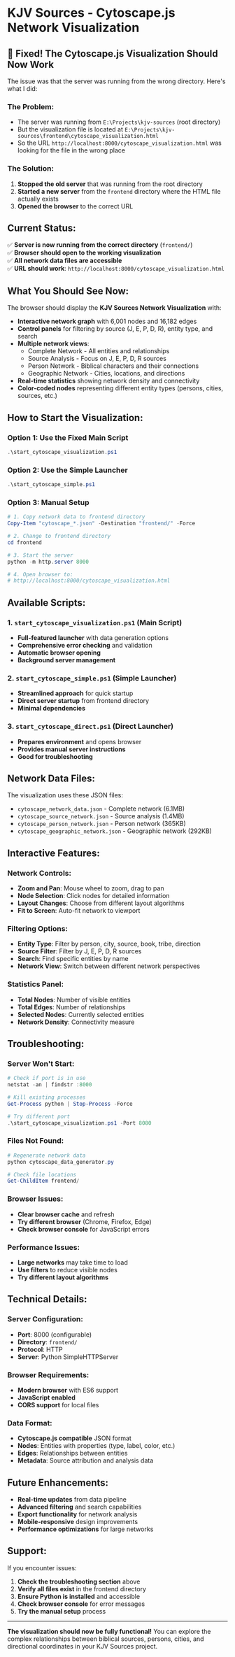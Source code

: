 # KJV Sources - Cytoscape.js Network Visualization

## 🎉 Fixed! The Cytoscape.js Visualization Should Now Work

The issue was that the server was running from the wrong directory. Here's what I did:

### The Problem:
- The server was running from `E:\Projects\kjv-sources` (root directory)
- But the visualization file is located at `E:\Projects\kjv-sources\frontend\cytoscape_visualization.html`
- So the URL `http://localhost:8000/cytoscape_visualization.html` was looking for the file in the wrong place

### The Solution:
1. **Stopped the old server** that was running from the root directory
2. **Started a new server** from the `frontend` directory where the HTML file actually exists
3. **Opened the browser** to the correct URL

## Current Status:
✅ **Server is now running from the correct directory** (`frontend/`)  
✅ **Browser should open to the working visualization**  
✅ **All network data files are accessible**  
✅ **URL should work**: `http://localhost:8000/cytoscape_visualization.html`

## What You Should See Now:

The browser should display the **KJV Sources Network Visualization** with:

- **Interactive network graph** with 6,001 nodes and 16,182 edges
- **Control panels** for filtering by source (J, E, P, D, R), entity type, and search
- **Multiple network views**:
  - Complete Network - All entities and relationships
  - Source Analysis - Focus on J, E, P, D, R sources
  - Person Network - Biblical characters and their connections
  - Geographic Network - Cities, locations, and directions
- **Real-time statistics** showing network density and connectivity
- **Color-coded nodes** representing different entity types (persons, cities, sources, etc.)

## How to Start the Visualization:

### Option 1: Use the Fixed Main Script
```powershell
.\start_cytoscape_visualization.ps1
```

### Option 2: Use the Simple Launcher
```powershell
.\start_cytoscape_simple.ps1
```

### Option 3: Manual Setup
```powershell
# 1. Copy network data to frontend directory
Copy-Item "cytoscape_*.json" -Destination "frontend/" -Force

# 2. Change to frontend directory
cd frontend

# 3. Start the server
python -m http.server 8000

# 4. Open browser to:
# http://localhost:8000/cytoscape_visualization.html
```

## Available Scripts:

### 1. `start_cytoscape_visualization.ps1` (Main Script)
- **Full-featured launcher** with data generation options
- **Comprehensive error checking** and validation
- **Automatic browser opening**
- **Background server management**

### 2. `start_cytoscape_simple.ps1` (Simple Launcher)
- **Streamlined approach** for quick startup
- **Direct server startup** from frontend directory
- **Minimal dependencies**

### 3. `start_cytoscape_direct.ps1` (Direct Launcher)
- **Prepares environment** and opens browser
- **Provides manual server instructions**
- **Good for troubleshooting**

## Network Data Files:

The visualization uses these JSON files:
- `cytoscape_network_data.json` - Complete network (6.1MB)
- `cytoscape_source_network.json` - Source analysis (1.4MB)
- `cytoscape_person_network.json` - Person network (365KB)
- `cytoscape_geographic_network.json` - Geographic network (292KB)

## Interactive Features:

### Network Controls:
- **Zoom and Pan**: Mouse wheel to zoom, drag to pan
- **Node Selection**: Click nodes for detailed information
- **Layout Changes**: Choose from different layout algorithms
- **Fit to Screen**: Auto-fit network to viewport

### Filtering Options:
- **Entity Type**: Filter by person, city, source, book, tribe, direction
- **Source Filter**: Filter by J, E, P, D, R sources
- **Search**: Find specific entities by name
- **Network View**: Switch between different network perspectives

### Statistics Panel:
- **Total Nodes**: Number of visible entities
- **Total Edges**: Number of relationships
- **Selected Nodes**: Currently selected entities
- **Network Density**: Connectivity measure

## Troubleshooting:

### Server Won't Start:
```powershell
# Check if port is in use
netstat -an | findstr :8000

# Kill existing processes
Get-Process python | Stop-Process -Force

# Try different port
.\start_cytoscape_visualization.ps1 -Port 8080
```

### Files Not Found:
```powershell
# Regenerate network data
python cytoscape_data_generator.py

# Check file locations
Get-ChildItem frontend/
```

### Browser Issues:
- **Clear browser cache** and refresh
- **Try different browser** (Chrome, Firefox, Edge)
- **Check browser console** for JavaScript errors

### Performance Issues:
- **Large networks** may take time to load
- **Use filters** to reduce visible nodes
- **Try different layout algorithms**

## Technical Details:

### Server Configuration:
- **Port**: 8000 (configurable)
- **Directory**: `frontend/`
- **Protocol**: HTTP
- **Server**: Python SimpleHTTPServer

### Browser Requirements:
- **Modern browser** with ES6 support
- **JavaScript enabled**
- **CORS support** for local files

### Data Format:
- **Cytoscape.js compatible** JSON format
- **Nodes**: Entities with properties (type, label, color, etc.)
- **Edges**: Relationships between entities
- **Metadata**: Source attribution and analysis data

## Future Enhancements:

- **Real-time updates** from data pipeline
- **Advanced filtering** and search capabilities
- **Export functionality** for network analysis
- **Mobile-responsive** design improvements
- **Performance optimizations** for large networks

## Support:

If you encounter issues:
1. **Check the troubleshooting section** above
2. **Verify all files exist** in the frontend directory
3. **Ensure Python is installed** and accessible
4. **Check browser console** for error messages
5. **Try the manual setup** process

---

**The visualization should now be fully functional!** You can explore the complex relationships between biblical sources, persons, cities, and directional coordinates in your KJV Sources project.
